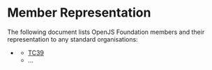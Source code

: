 # Member Representation

The following document lists OpenJS Foundation members and their representation to any standard organisations:

* <firstname> <lastname>
    * [TC39][1]
    * ...

[1]: https://github.com/tc39